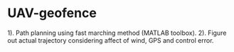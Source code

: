 # UAV-geofence
1). Path planning using fast marching method (MATLAB toolbox).
2). Figure out actual trajectory considering affect of wind, GPS and control error.
